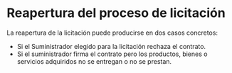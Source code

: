 # Reapertura del proceso de licitación

La reapertura de la licitación puede producirse en dos casos concretos:

* Si el Suministrador elegido para la licitación rechaza el contrato.
* Si el suministrador firma el contrato pero los productos, bienes o servicios adquiridos no se entregan o no se prestan.
